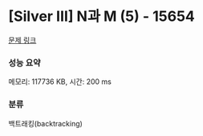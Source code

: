 # [Silver III] N과 M (5) - 15654 

[문제 링크](https://www.acmicpc.net/problem/15654) 

### 성능 요약

메모리: 117736 KB, 시간: 200 ms

### 분류

백트래킹(backtracking)

